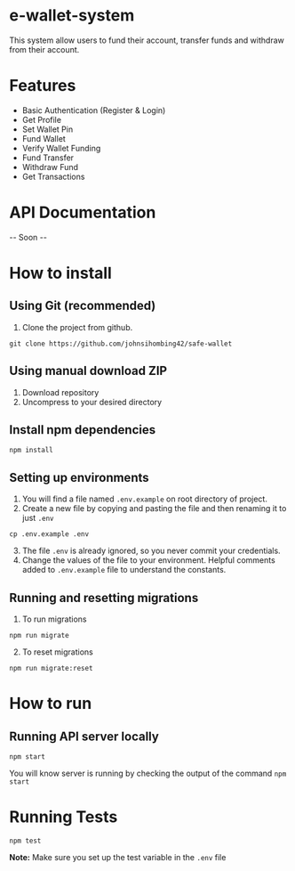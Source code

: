 # e-wallet-system

This system allow users to fund their account, transfer funds and withdraw from their account.

# Features

- Basic Authentication (Register & Login)
- Get Profile
- Set Wallet Pin
- Fund Wallet
- Verify Wallet Funding
- Fund Transfer
- Withdraw Fund
- Get Transactions

# API Documentation

-- Soon --

# How to install

## Using Git (recommended)

1. Clone the project from github.

```
git clone https://github.com/johnsihombing42/safe-wallet
```

## Using manual download ZIP

1. Download repository
2. Uncompress to your desired directory

## Install npm dependencies

```
npm install
```

## Setting up environments

1. You will find a file named `.env.example` on root directory of project.
2. Create a new file by copying and pasting the file and then renaming it to just `.env`

```
cp .env.example .env
```

3. The file `.env` is already ignored, so you never commit your credentials.
4. Change the values of the file to your environment. Helpful comments added to `.env.example` file to understand the constants.

## Running and resetting migrations

1. To run migrations

```
npm run migrate
```

2. To reset migrations

```
npm run migrate:reset
```

# How to run

## Running API server locally

```
npm start
```

You will know server is running by checking the output of the command `npm start`

# Running Tests

```
npm test
```

**Note:** Make sure you set up the test variable in the `.env` file
